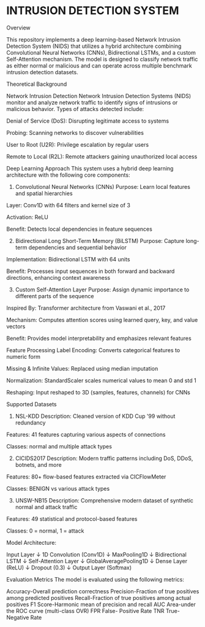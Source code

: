 # INTRUSION DETECTION SYSTEM
 
 Overview
 
This repository implements a deep learning-based Network Intrusion Detection System (NIDS) that utilizes a hybrid architecture combining Convolutional Neural Networks (CNNs), Bidirectional LSTMs, and a custom Self-Attention mechanism. The model is designed to classify network traffic as either normal or malicious and can operate across multiple benchmark intrusion detection datasets.


Theoretical Background

Network Intrusion Detection
Network Intrusion Detection Systems (NIDS) monitor and analyze network traffic to identify signs of intrusions or malicious behavior. Types of attacks detected include:

Denial of Service (DoS): Disrupting legitimate access to systems

Probing: Scanning networks to discover vulnerabilities

User to Root (U2R): Privilege escalation by regular users

Remote to Local (R2L): Remote attackers gaining unauthorized local access



Deep Learning Approach
This system uses a hybrid deep learning architecture with the following core components:

1. Convolutional Neural Networks (CNNs)
Purpose: Learn local features and spatial hierarchies

Layer: Conv1D with 64 filters and kernel size of 3

Activation: ReLU

Benefit: Detects local dependencies in feature sequences

2. Bidirectional Long Short-Term Memory (BiLSTM)
Purpose: Capture long-term dependencies and sequential behavior

Implementation: Bidirectional LSTM with 64 units

Benefit: Processes input sequences in both forward and backward directions, enhancing context awareness

3. Custom Self-Attention Layer
Purpose: Assign dynamic importance to different parts of the sequence

Inspired By: Transformer architecture from Vaswani et al., 2017

Mechanism: Computes attention scores using learned query, key, and value vectors

Benefit: Provides model interpretability and emphasizes relevant features

Feature Processing
Label Encoding: Converts categorical features to numeric form

Missing & Infinite Values: Replaced using median imputation

Normalization: StandardScaler scales numerical values to mean 0 and std 1

Reshaping: Input reshaped to 3D (samples, features, channels) for CNNs

 Supported Datasets
1. NSL-KDD
Description: Cleaned version of KDD Cup '99 without redundancy

Features: 41 features capturing various aspects of connections

Classes: normal and multiple attack types

2. CICIDS2017
Description: Modern traffic patterns including DoS, DDoS, botnets, and more

Features: 80+ flow-based features extracted via CICFlowMeter

Classes: BENIGN vs various attack types

3. UNSW-NB15
Description: Comprehensive modern dataset of synthetic normal and attack traffic

Features: 49 statistical and protocol-based features

Classes: 0 = normal, 1 = attack

Model Architecture:

Input Layer
    ↓
1D Convolution (Conv1D)
    ↓
MaxPooling1D
    ↓
Bidirectional LSTM
    ↓
Self-Attention Layer
    ↓
GlobalAveragePooling1D
    ↓
Dense Layer (ReLU)
    ↓
Dropout (0.3)
    ↓
Output Layer (Softmax)

Evaluation Metrics
The model is evaluated using the following metrics:

Accuracy-Overall prediction correctness
Precision-Fraction of true positives among predicted positives
Recall-Fraction of true positives among actual positives
F1 Score-Harmonic mean of precision and recall
AUC	Area-under the ROC curve (multi-class OVR)
FPR	False- Positive Rate
TNR	True- Negative Rate
